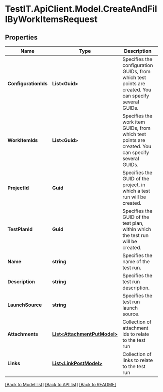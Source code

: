 # TestIT.ApiClient.Model.CreateAndFillByWorkItemsRequest

## Properties

Name | Type | Description | Notes
------------ | ------------- | ------------- | -------------
**ConfigurationIds** | **List&lt;Guid&gt;** | Specifies the configuration GUIDs, from which test points are created. You can specify several GUIDs. | 
**WorkItemIds** | **List&lt;Guid&gt;** | Specifies the work item GUIDs, from which test points are created. You can specify several GUIDs. | 
**ProjectId** | **Guid** | Specifies the GUID of the project, in which a test run will be created. | 
**TestPlanId** | **Guid** | Specifies the GUID of the test plan, within which the test run will be created. | 
**Name** | **string** | Specifies the name of the test run. | [optional] 
**Description** | **string** | Specifies the test run description. | [optional] 
**LaunchSource** | **string** | Specifies the test run launch source. | [optional] 
**Attachments** | [**List&lt;AttachmentPutModel&gt;**](AttachmentPutModel.md) | Collection of attachment ids to relate to the test run | [optional] 
**Links** | [**List&lt;LinkPostModel&gt;**](LinkPostModel.md) | Collection of links to relate to the test run | [optional] 

[[Back to Model list]](../README.md#documentation-for-models) [[Back to API list]](../README.md#documentation-for-api-endpoints) [[Back to README]](../README.md)

